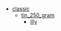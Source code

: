 * [classic](classic)
  * [tin_250_gram](classic/tin_250_gram)
    * [illy](classic/tin_250_gram/illy)
